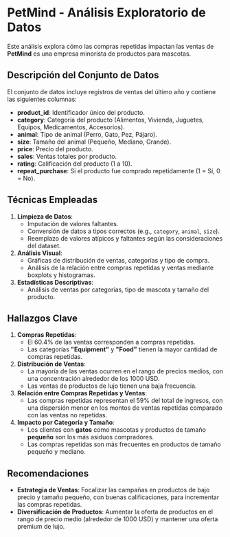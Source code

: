 # PetMind - Análisis Exploratorio de Datos
Este análisis explora cómo las compras repetidas impactan las ventas de **PetMind** es una empresa minorista de productos para mascotas.

## Descripción del Conjunto de Datos
El conjunto de datos incluye registros de ventas del último año y contiene las siguientes columnas:

- **product_id**: Identificador único del producto.
- **category**: Categoría del producto (Alimentos, Vivienda, Juguetes, Equipos, Medicamentos, Accesorios).
- **animal**: Tipo de animal (Perro, Gato, Pez, Pájaro).
- **size**: Tamaño del animal (Pequeño, Mediano, Grande).
- **price**: Precio del producto.
- **sales**: Ventas totales por producto.
- **rating**: Calificación del producto (1 a 10).
- **repeat_purchase**: Si el producto fue comprado repetidamente (1 = Sí, 0 = No).

## Técnicas Empleadas
1. **Limpieza de Datos**: 
   - Imputación de valores faltantes.
   - Conversión de datos a tipos correctos (e.g., `category`, `animal`, `size`).
   - Reemplazo de valores atípicos y faltantes según las consideraciones del dataset.
2. **Análisis Visual**: 
   - Gráficas de distribución de ventas, categorías y tipo de compra.
   - Análisis de la relación entre compras repetidas y ventas mediante boxplots y histogramas.
3. **Estadísticas Descriptivas**: 
   - Análisis de ventas por categorías, tipo de mascota y tamaño del producto.

## Hallazgos Clave
1. **Compras Repetidas**:
   - El 60.4% de las ventas corresponden a compras repetidas.
   - Las categorías **"Equipment"** y **"Food"** tienen la mayor cantidad de compras repetidas.
2. **Distribución de Ventas**:
   - La mayoría de las ventas ocurren en el rango de precios medios, con una concentración alrededor de los 1000 USD.
   - Las ventas de productos de lujo tienen una baja frecuencia.
3. **Relación entre Compras Repetidas y Ventas**:
   - Las compras repetidas representan el 59% del total de ingresos, con una dispersión menor en los montos de ventas repetidas comparado con las ventas no repetidas.
4. **Impacto por Categoría y Tamaño**:
   - Los clientes con **gatos** como mascotas y productos de tamaño **pequeño** son los más asiduos compradores.
   - Las compras repetidas son más frecuentes en productos de tamaño pequeño y mediano.

## Recomendaciones
- **Estrategia de Ventas**: Focalizar las campañas en productos de bajo precio y tamaño pequeño, con buenas calificaciones, para incrementar las compras repetidas.
- **Diversificación de Productos**: Aumentar la oferta de productos en el rango de precio medio (alrededor de 1000 USD) y mantener una oferta premium de lujo.
